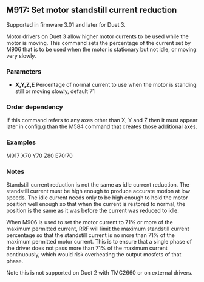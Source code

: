 ## M917: Set motor standstill current reduction

Supported in firmware 3.01 and later for Duet 3.

Motor drivers on Duet 3 allow higher motor currents to be used while the motor is moving. This command sets the percentage of the current set by M906 that is to be used when the motor is stationary but not idle, or moving very slowly.

### Parameters

- **X,Y,Z,E** Percentage of normal current to use when the motor is standing still or moving slowly, default 71

### Order dependency

If this command refers to any axes other than X, Y and Z then it must appear later in config.g than the M584 command that creates those additional axes.

### Examples

M917 X70 Y70 Z80 E70:70

### Notes

Standstill current reduction is not the same as idle current reduction. The standstill current must be high enough to produce accurate motion at low speeds. The idle current needs only to be high enough to hold the motor position well enough so that when the current is restored to normal, the position is the same as it was before the current was reduced to idle.

When M906 is used to set the motor current to 71% or more of the maximum permitted current, RRF will limit the maximum standstill current percentage so that the standstill current is no more than 71% of the maximum permitted motor current. This is to ensure that a single phase of the driver does not pass more than 71% of the maximum current continuously, which would risk overheating the output mosfets of that phase.

Note this is not supported on Duet 2 with TMC2660 or on external drivers.

